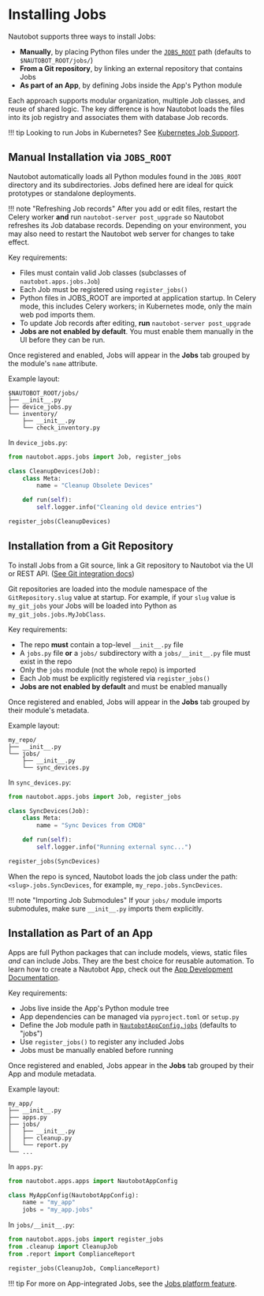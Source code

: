 # Installing Jobs

Nautobot supports three ways to install Jobs:

- **Manually**, by placing Python files under the [`JOBS_ROOT`](../../user-guide/administration/configuration/settings.md#jobs_root) path (defaults to `$NAUTOBOT_ROOT/jobs/`)
- **From a Git repository**, by linking an external repository that contains Jobs
- **As part of an App**, by defining Jobs inside the App's Python module

Each approach supports modular organization, multiple Job classes, and reuse of shared logic. The key difference is how Nautobot loads the files into its job registry and associates them with database Job records.

!!! tip
    Looking to run Jobs in Kubernetes? See [Kubernetes Job Support](../../user-guide/platform-functionality/jobs/kubernetes-job-support.md).

## Manual Installation via `JOBS_ROOT`

Nautobot automatically loads all Python modules found in the `JOBS_ROOT` directory and its subdirectories. Jobs defined here are ideal for quick prototypes or standalone deployments.

!!! note "Refreshing Job records"
    After you add or edit files, restart the Celery worker **and** run `nautobot-server post_upgrade` so Nautobot refreshes its Job database records. Depending on your environment, you may also need to restart the Nautobot web server for changes to take effect.

Key requirements:

- Files must contain valid Job classes (subclasses of `nautobot.apps.jobs.Job`)
- Each Job must be registered using `register_jobs()`
- Python files in JOBS_ROOT are imported at application startup. In Celery mode, this includes Celery workers; in Kubernetes mode, only the main web pod imports them.
- To update Job records after editing, **run** `nautobot-server post_upgrade`
- **Jobs are not enabled by default**. You must enable them manually in the UI before they can be run.

Once registered and enabled, Jobs will appear in the **Jobs** tab grouped by the module's `name` attribute.

Example layout:

```text
$NAUTOBOT_ROOT/jobs/
├── __init__.py
├── device_jobs.py
└── inventory/
    ├── __init__.py
    └── check_inventory.py
```

In `device_jobs.py`:

```python
from nautobot.apps.jobs import Job, register_jobs

class CleanupDevices(Job):
    class Meta:
        name = "Cleanup Obsolete Devices"

    def run(self):
        self.logger.info("Cleaning old device entries")

register_jobs(CleanupDevices)
```

## Installation from a Git Repository

To install Jobs from a Git source, link a Git repository to Nautobot via the UI or REST API. ([See Git integration docs](../../user-guide/platform-functionality/gitrepository.md#jobs))

Git repositories are loaded into the module namespace of the `GitRepository.slug` value at startup. For example, if your `slug` value is `my_git_jobs` your Jobs will be loaded into Python as `my_git_jobs.jobs.MyJobClass`.

Key requirements:

- The repo **must** contain a top-level `__init__.py` file
- A `jobs.py` file **or** a `jobs/` subdirectory with a `jobs/__init__.py` file must exist in the repo
- Only the `jobs` module (not the whole repo) is imported
- Each Job must be explicitly registered via `register_jobs()`
- **Jobs are not enabled by default** and must be enabled manually

Once registered and enabled, Jobs will appear in the **Jobs** tab grouped by their module's metadata.

Example layout:

```text
my_repo/
├── __init__.py
└── jobs/
    ├── __init__.py
    └── sync_devices.py
```

In `sync_devices.py`:

```python
from nautobot.apps.jobs import Job, register_jobs

class SyncDevices(Job):
    class Meta:
        name = "Sync Devices from CMDB"

    def run(self):
        self.logger.info("Running external sync...")

register_jobs(SyncDevices)
```

When the repo is synced, Nautobot loads the job class under the path:  
`<slug>.jobs.SyncDevices`, for example, `my_repo.jobs.SyncDevices`.

!!! note "Importing Job Submodules"
    If your `jobs/` module imports submodules, make sure `__init__.py` imports them explicitly.

## Installation as Part of an App

Apps are full Python packages that can include models, views, static files *and* can include Jobs. They are the best choice for reusable automation. To learn how to create a Nautobot App, check out the [App Development Documentation](../../apps/index.md).

Key requirements:

- Jobs live inside the App's Python module tree
- App dependencies can be managed via `pyproject.toml` or `setup.py`
- Define the Job module path in [`NautobotAppConfig.jobs`](../apps/api/nautobot-app-config.md#nautobotappconfig-code-location-attributes) (defaults to "jobs")
- Use `register_jobs()` to register any included Jobs
- Jobs must be manually enabled before running

Once registered and enabled, Jobs appear in the **Jobs** tab grouped by their App and module metadata.

Example layout:

```text
my_app/
├── __init__.py
├── apps.py
├── jobs/
│   ├── __init__.py
│   ├── cleanup.py
│   └── report.py
└── ...
```

In `apps.py`:

```python
from nautobot.apps.apps import NautobotAppConfig

class MyAppConfig(NautobotAppConfig):
    name = "my_app"
    jobs = "my_app.jobs"
```

In `jobs/__init__.py`:

```python
from nautobot.apps.jobs import register_jobs
from .cleanup import CleanupJob
from .report import ComplianceReport

register_jobs(CleanupJob, ComplianceReport)
```

!!! tip
    For more on App-integrated Jobs, see the [Jobs platform feature](../apps/api/platform-features/jobs.md).
